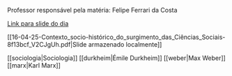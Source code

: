 Professor responsável pela matéria: Felipe Ferrari da Costa

[Link para slide do dia](https://suap.ifs.edu.br/edu/registrar_acesso_aluno_material_aula/303/987/)

[[16-04-25-Contexto_socio-histórico_do_surgimento_das_Ciências_Sociais-8f13bcf_V2CJgUh.pdf|Slide armazenado localmente]]

[[sociologia|Sociologia]]
[[durkheim|Émile Durkheim]]
[[weber|Max Weber]]
[[marx|Karl Marx]]